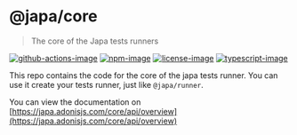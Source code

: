 # @japa/core
> The core of the Japa tests runners

[![github-actions-image]][github-actions-url] [![npm-image]][npm-url] [![license-image]][license-url] [![typescript-image]][typescript-url]

This repo contains the code for the core of the japa tests runner. You can use it create your tests runner, just like `@japa/runner`.

You can view the documentation on [https://japa.adonisjs.com/core/api/overview](https://japa.adonisjs.com/core/api/overview)

[github-actions-image]: https://img.shields.io/github/workflow/status/japa/core/test?style=for-the-badge

[github-actions-url]: https://github.com/japa/core/actions/workflows/test.yml "github-actions"

[npm-image]: https://img.shields.io/npm/v/@japa/core.svg?style=for-the-badge&logo=npm
[npm-url]: https://npmjs.org/package/@japa/core "npm"

[license-image]: https://img.shields.io/npm/l/@japa/core?color=blueviolet&style=for-the-badge
[license-url]: LICENSE.md "license"

[typescript-image]: https://img.shields.io/badge/Typescript-294E80.svg?style=for-the-badge&logo=typescript
[typescript-url]:  "typescript"
